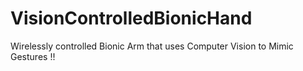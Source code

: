 # VisionControlledBionicHand
Wirelessly controlled Bionic Arm that uses Computer Vision to Mimic Gestures !!
